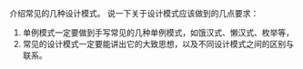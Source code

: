 介绍常见的几种设计模式。
说一下关于设计模式应该做到的几点要求：
1. 单例模式一定要做到手写常见的几种单例模式，如饿汉式、懒汉式、枚举等，
2. 常见的设计模式一定要能讲出它的大致思想，以及不同设计模式之间的区别与联系。